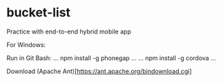 # bucket-list
Practice with end-to-end hybrid mobile app

For Windows:

Run in Git Bash:
...
npm install -g phonegap
...
...
npm install -g cordova
...

Download (Apache Ant)[https://ant.apache.org/bindownload.cgi]
